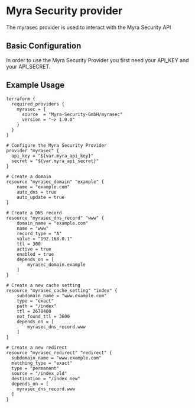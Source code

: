 # Myra Security provider

The myrasec provider is used to interact with the Myra Security API

## Basic Configuration

In order to use the Myra Security Provider you first need your API_KEY and your API_SECRET.

## Example Usage
```hcl
terraform {
  required_providers {
    myrasec = {
      source  = "Myra-Security-GmbH/myrasec"
      version = "~> 1.0.0"
    }
  }
}

# Configure the Myra Security Provider
provider "myrasec" {
  api_key = "${var.myra_api_key}"
  secret = "${var.myra_api_secret}"
}

# Create a domain
resource "myrasec_domain" "example" {
    name = "example.com"
    auto_dns = true
    auto_update = true
}

# Create a DNS record
resource "myrasec_dns_record" "www" {
    domain_name = "example.com"
    name = "www"
    record_type = "A"
    value = "192.168.0.1"
    ttl = 300
    active = true
    enabled = true
    depends_on = [ 
        myrasec_domain.example
    ]
}

# Create a new cache setting
resource "myrasec_cache_setting" "index" {
    subdomain_name = "www.example.com"
    type = "exact"
    path = "/index"
    ttl = 2678400
    not_found_ttl = 3600
    depends_on = [ 
        myrasec_dns_record.www
    ]
}

# Create a new redirect
resource "myrasec_redirect" "redirect" {
  subdomain_name = "www.example.com"
  matching_type = "exact"
  type = "permanent"
  source = "/index_old"
  destination = "/index_new"
  depends_on = [
    myrasec_dns_record.www
  ]
}
```